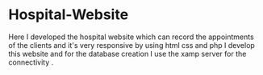 # Hospital-Website
Here I developed the hospital website which can record the appointments of the clients and it's very responsive by using html css and php I develop this website and for the database creation I use the xamp server for the connectivity .
